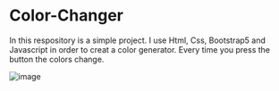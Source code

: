 # Color-Changer
In this respository is a simple project. I use Html, Css, Bootstrap5 and Javascript in order to creat a color generator. Every time you press the button the colors change.



![image](https://user-images.githubusercontent.com/75527414/179346878-587a0669-fb78-4a78-8ca5-6a55134fd103.png)
